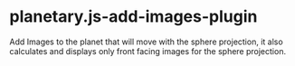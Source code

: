 # planetary.js-add-images-plugin
Add Images to the planet that will move with the sphere projection, it also calculates and displays only front facing images for the sphere projection.
